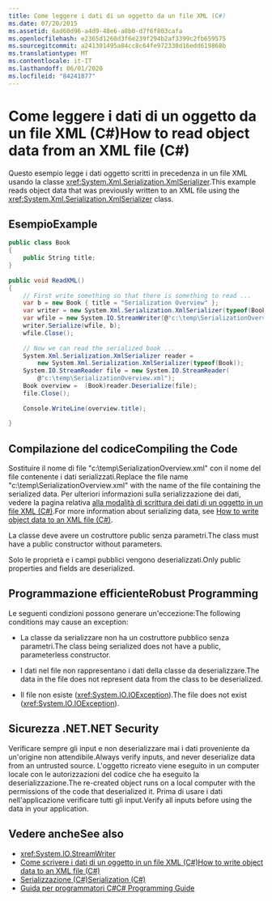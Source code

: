 ```yaml
---
title: Come leggere i dati di un oggetto da un file XML (C#)
ms.date: 07/20/2015
ms.assetid: 6ad60d96-a4d9-48e6-a8b0-d7f6f803cafa
ms.openlocfilehash: e2365d1260d3f6e239f294b2af3399c2fb659575
ms.sourcegitcommit: a241301495a84cc8c64fe972330d16edd619868b
ms.translationtype: MT
ms.contentlocale: it-IT
ms.lasthandoff: 06/01/2020
ms.locfileid: "84241877"
---
```

# <a name="how-to-read-object-data-from-an-xml-file-c"></a><span data-ttu-id="74ea3-102">Come leggere i dati di un oggetto da un file XML (C#)</span><span class="sxs-lookup"><span data-stu-id="74ea3-102">How to read object data from an XML file (C#)</span></span>
<span data-ttu-id="74ea3-103">Questo esempio legge i dati oggetto scritti in precedenza in un file XML usando la classe <xref:System.Xml.Serialization.XmlSerializer>.</span><span class="sxs-lookup"><span data-stu-id="74ea3-103">This example reads object data that was previously written to an XML file using the <xref:System.Xml.Serialization.XmlSerializer> class.</span></span>  
  
## <a name="example"></a><span data-ttu-id="74ea3-104">Esempio</span><span class="sxs-lookup"><span data-stu-id="74ea3-104">Example</span></span>  
  
```csharp  
public class Book  
{  
    public String title;  
}
  
public void ReadXML()  
{  
    // First write something so that there is something to read ...  
    var b = new Book { title = "Serialization Overview" };  
    var writer = new System.Xml.Serialization.XmlSerializer(typeof(Book));  
    var wfile = new System.IO.StreamWriter(@"c:\temp\SerializationOverview.xml");  
    writer.Serialize(wfile, b);  
    wfile.Close();  
  
    // Now we can read the serialized book ...  
    System.Xml.Serialization.XmlSerializer reader =
        new System.Xml.Serialization.XmlSerializer(typeof(Book));  
    System.IO.StreamReader file = new System.IO.StreamReader(  
        @"c:\temp\SerializationOverview.xml");  
    Book overview =  (Book)reader.Deserialize(file);  
    file.Close();  
  
    Console.WriteLine(overview.title);  
  
}  
```  
  
## <a name="compiling-the-code"></a><span data-ttu-id="74ea3-105">Compilazione del codice</span><span class="sxs-lookup"><span data-stu-id="74ea3-105">Compiling the Code</span></span>  
<span data-ttu-id="74ea3-106">Sostituire il nome di file "c:\temp\SerializationOverview.xml" con il nome del file contenente i dati serializzati.</span><span class="sxs-lookup"><span data-stu-id="74ea3-106">Replace the file name "c:\temp\SerializationOverview.xml" with the name of the file containing the serialized data.</span></span> <span data-ttu-id="74ea3-107">Per ulteriori informazioni sulla serializzazione dei dati, vedere la pagina relativa [alla modalità di scrittura dei dati di un oggetto in un file XML (C#)](./how-to-write-object-data-to-an-xml-file.md).</span><span class="sxs-lookup"><span data-stu-id="74ea3-107">For more information about serializing data, see [How to write object data to an XML file (C#)](./how-to-write-object-data-to-an-xml-file.md).</span></span>
  
 <span data-ttu-id="74ea3-108">La classe deve avere un costruttore public senza parametri.</span><span class="sxs-lookup"><span data-stu-id="74ea3-108">The class must have a public constructor without parameters.</span></span>  
  
 <span data-ttu-id="74ea3-109">Solo le proprietà e i campi pubblici vengono deserializzati.</span><span class="sxs-lookup"><span data-stu-id="74ea3-109">Only public properties and fields are deserialized.</span></span>  
  
## <a name="robust-programming"></a><span data-ttu-id="74ea3-110">Programmazione efficiente</span><span class="sxs-lookup"><span data-stu-id="74ea3-110">Robust Programming</span></span>  
 <span data-ttu-id="74ea3-111">Le seguenti condizioni possono generare un'eccezione:</span><span class="sxs-lookup"><span data-stu-id="74ea3-111">The following conditions may cause an exception:</span></span>  
  
- <span data-ttu-id="74ea3-112">La classe da serializzare non ha un costruttore pubblico senza parametri.</span><span class="sxs-lookup"><span data-stu-id="74ea3-112">The class being serialized does not have a public, parameterless constructor.</span></span>  
  
- <span data-ttu-id="74ea3-113">I dati nel file non rappresentano i dati della classe da deserializzare.</span><span class="sxs-lookup"><span data-stu-id="74ea3-113">The data in the file does not represent data from the class to be deserialized.</span></span>  
  
- <span data-ttu-id="74ea3-114">Il file non esiste (<xref:System.IO.IOException>).</span><span class="sxs-lookup"><span data-stu-id="74ea3-114">The file does not exist (<xref:System.IO.IOException>).</span></span>  
  
## <a name="net-security"></a><span data-ttu-id="74ea3-115">Sicurezza .NET</span><span class="sxs-lookup"><span data-stu-id="74ea3-115">.NET Security</span></span>  
 <span data-ttu-id="74ea3-116">Verificare sempre gli input e non deserializzare mai i dati proveniente da un'origine non attendibile.</span><span class="sxs-lookup"><span data-stu-id="74ea3-116">Always verify inputs, and never deserialize data from an untrusted source.</span></span> <span data-ttu-id="74ea3-117">L'oggetto ricreato viene eseguito in un computer locale con le autorizzazioni del codice che ha eseguito la deserializzazione.</span><span class="sxs-lookup"><span data-stu-id="74ea3-117">The re-created object runs on a local computer with the permissions of the code that deserialized it.</span></span> <span data-ttu-id="74ea3-118">Prima di usare i dati nell'applicazione verificare tutti gli input.</span><span class="sxs-lookup"><span data-stu-id="74ea3-118">Verify all inputs before using the data in your application.</span></span>  
  
## <a name="see-also"></a><span data-ttu-id="74ea3-119">Vedere anche</span><span class="sxs-lookup"><span data-stu-id="74ea3-119">See also</span></span>

- <xref:System.IO.StreamWriter>
- [<span data-ttu-id="74ea3-120">Come scrivere i dati di un oggetto in un file XML (C#)</span><span class="sxs-lookup"><span data-stu-id="74ea3-120">How to write object data to an XML file (C#)</span></span>](./how-to-write-object-data-to-an-xml-file.md)
- [<span data-ttu-id="74ea3-121">Serializzazione (C#)</span><span class="sxs-lookup"><span data-stu-id="74ea3-121">Serialization (C#)</span></span>](./index.md)
- [<span data-ttu-id="74ea3-122">Guida per programmatori C#</span><span class="sxs-lookup"><span data-stu-id="74ea3-122">C# Programming Guide</span></span>](../../index.md)
